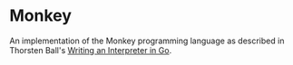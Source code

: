 # Monkey

An implementation of the Monkey programming language as described in Thorsten Ball's [Writing an Interpreter in Go](https://interpreterbook.com/).
